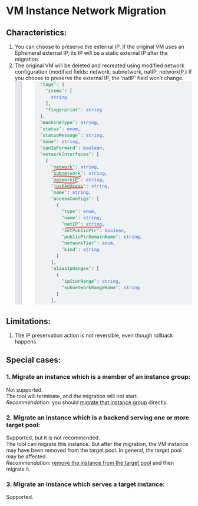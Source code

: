 # VM Instance Network Migration
## Characteristics:
1. You can choose to preserve the external IP. If the original VM uses an Ephemeral external IP, its IP will be a static external IP after the migration.  
2. The original VM will be deleted and recreated using modified network configuration (modified fields: network, subnetwork, natIP, networkIP.) If you choose to preserve the external IP, the ‘natIP’ field won’t change. ![See more details.](vm_config.png) 

## Limitations:
1. The IP preservation action is not reversible, even though rollback happens.
## Special cases:
### 1. Migrate an instance which is a member of an instance group:
Not supported. \
The tool will terminate, and the migration will not start. \
*Recommendation*: you should [migrate that instance group](./INSTANCE_GROUP_README.md) directly.
### 2. Migrate an instance which is a backend serving one or more target pool:
Supported, but it is not recommended. \
The tool can migrate this instance. But after the migration,
the VM instance may have been removed from the target pool. 
In general, the target pool may be affected. \
*Recommendation*: [remove the instance from the target pool](https://cloud.google.com/compute/docs/reference/rest/v1/instanceGroupManagers/setTargetPools) and then migrate it.
### 3. Migrate an instance which serves a target instance:
Supported. 
    